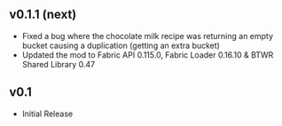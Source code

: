 ## v0.1.1 (next)
+ Fixed a bug where the chocolate milk recipe was returning an empty bucket causing a duplication (getting an extra bucket)
+ Updated the mod to Fabric API 0.115.0, Fabric Loader 0.16.10 & BTWR Shared Library 0.47

## v0.1
+ Initial Release